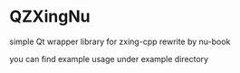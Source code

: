 # QZXingNu
simple Qt wrapper library for zxing-cpp rewrite by nu-book

you can find example usage under example directory
